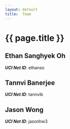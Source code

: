 ```yaml
---
layout: default
title:  Team
---
```


# {{ page.title }}


## Ethan Sanghyek Oh
***UCI Net ID***: ethanso

## Tannvi Banerjee
***UCI Net ID***: tannvib

## Jason Wong
***UCI Net ID***: jasonhw3

